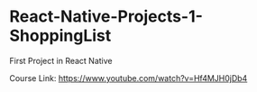 # React-Native-Projects-1-ShoppingList
First Project in React Native

Course Link: https://www.youtube.com/watch?v=Hf4MJH0jDb4
